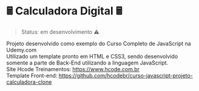 # 🖩 Calculadora Digital 🖩
> Status: em desenvolvimento ⚠

Projeto desenvolvido como exemplo do Curso Completo de JavaScript na Udemy.com <br>
Utilizado um template pronto em HTML e CSS3, sendo desenvolvido somente a parte de Back-End utilizando a linguagem JavaScript. <br>
Site Hcode Treinamentos: https://www.hcode.com.br <br>
Template Front-end: https://github.com/hcodebr/curso-javascript-projeto-calculadora-clone
